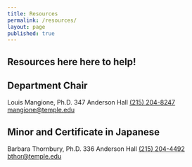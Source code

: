 ```yaml
---
title: Resources
permalink: /resources/
layout: page
published: true
---
```


## Resources here here to help!

## Department Chair

Louis Mangione, Ph.D.
347 Anderson Hall
[(215) 204-8247](tel:2152048247)
[mangione@temple.edu](mailto:mangione@temple.edu)

## Minor and Certificate in Japanese

Barbara Thornbury, Ph.D.
336 Anderson Hall 
[(215) 204-4492](tel:2152044492)
[bthor@temple.edu](mailto:bthor@temple.edu)
